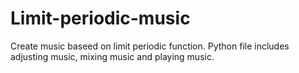 # Limit-periodic-music
Create music baseed on limit periodic function. Python file includes adjusting music, mixing music and playing music.
